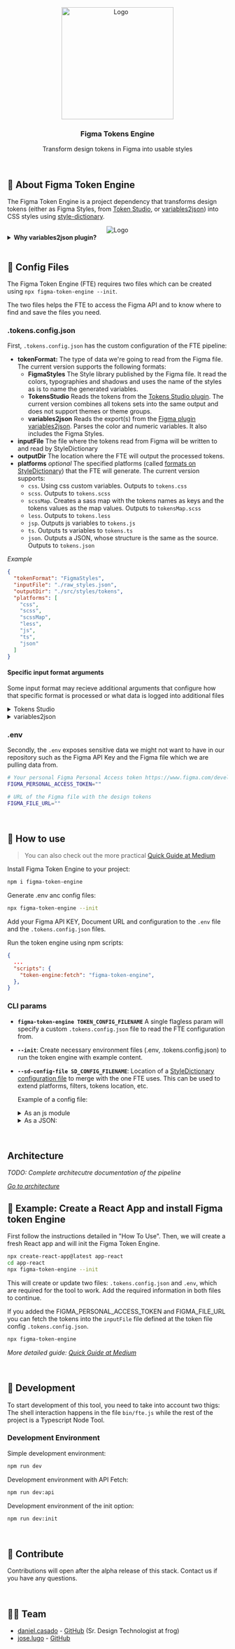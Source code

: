 <div align="center">
  <a href="https://github.com/d01000100/figma-token-engine">
    <img src=".docs/logo.svg" alt="Logo" alt="Logo" width="256" height="256">
  </a>

  <h3 align="center"><strong>Figma Tokens Engine</strong></h3>
  <p align="center">
    Transform design tokens in Figma into usable styles
  </p>

</div>

<br/>

## 🚛 About Figma Token Engine

The Figma Token Engine is a project dependency that transforms design tokens (either as Figma Styles, from [Token Studio](https://tokens.studio/), or [variables2json](https://www.figma.com/community/plugin/1253571037276959291/variables2json)) into CSS styles using [style-dictionary](https://github.com/amzn/style-dictionary).

<div align="center">
  <img src=".docs/engine-diagram.svg" alt="Logo" alt="Logo">
</div>

<details>
  <summary><b>Why variables2json plugin?</b></summary>

  For all the other input formats, I'm using the [Figma API](https://www.figma.com/developers/api) to fetch the information I need directly from the Figma File. This is very useful to create automatic pipelines that don't require direct access (or even installing) to Figma.

  However, at the time of this version, Figma Variables API is only for Enterprise Accounts, and I don't have access to one. That's why I had to rely on Figma plugins to extract and somewhat parse the variables data. Unfortunately, this makes the process more manual, as it requires someone to open the Figma file(s), run the plugin, save the token file and run the token engine.

  I chose variables2json because it exports an easy to process format and the process to export it is straightforward enough. Also, because in cases where you're referencing a file's variables in another file, variables2json doesn't try to resolve it and mantains the name of the connection, which I need.

  I was working on a version using the Figma Variable API output, from a brief moment I had access to an Enterprise account. The branch is [feature/variables-input](https://github.com/d01000100/figma-token-engine/tree/feature/variables-input) and if you have an enterprise account and are willing to check it out and continue the work, I'd be very grateful.
</details>

<br/>

## 📓 Config Files

The Figma Token Engine (FTE) requires two files which can be created using `npx figma-token-engine --init`.

The two files helps the FTE to access the Figma API and to know where to find and save the files you need.

### .tokens.config.json

First, `.tokens.config.json` has the custom configuration of the FTE pipeline:

- **tokenFormat:** The type of data we're going to read from the Figma file. The current version supports the following formats:
  - **FigmaStyles** The Style library published by the Figma file. It read the colors, typographies and shadows and uses the name of the styles as is to name the generated variables.
  - **TokensStudio** Reads the tokens from the [Tokens Studio plugin](tokens.studio). The current version combines all tokens sets into the same output and does not support themes or theme groups.
  - **variables2json** Reads the export(s) from the [Figma plugin variables2json](https://www.figma.com/community/plugin/1253571037276959291/variables2json). Parses the color and numeric variables. It also includes the Figma Styles.
- **inputFile** The file where the tokens read from Figma will be written to and read by StyleDictionary
- **outputDir** The location where the FTE will output the processed tokens.
- **platforms** *optional* The specified platforms (called [formats on StyleDictionary](https://amzn.github.io/style-dictionary/#/formats)) that the FTE will generate. The current version supports:
  - `css`. Using css custom variables. Outputs to `tokens.css`
  - `scss`. Outputs to `tokens.scss`
  - `scssMap`. Creates a sass map with the tokens names as keys and the tokens values as the map values. Outputs to `tokensMap.scss`
  - `less`. Outputs to `tokens.less`
  - `jsp`. Outputs js variables to `tokens.js`
  - `ts`. Outputs ts variables to `tokens.ts`
  - `json`. Outputs a JSON, whose structure is the same as the source. Outputs to `tokens.json`

*Example*

```json
{
  "tokenFormat": "FigmaStyles",
  "inputFile": "./raw_styles.json",
  "outputDir": "./src/styles/tokens",
  "platforms": [
    "css",
    "scss",
    "scssMap",
    "less",
    "js",
    "ts",
    "json"
  ]
}
```

#### Specific input format arguments

Some input format may recieve additional arguments that configure how that specific format is processed or what data is logged into additional files

<details>
  <summary>Tokens Studio</summary>

  - **sets**: Optional string[]. What sets will be included to parse and to resolve alias values. If undefined, all token sets will be parsed.
  - **excludes** Optional string[]. What token sets will be excluded from the result. This may be useful to include sets for token resolution but exclude them from the final outputs. If undefined, no token sets will be excluded.
  - **transformerOutput**: Optional string. Filename and location, either absolute or relative to the fte process, to write the output of the token-transformer. It has the tokens as they entery StyleDictionary pipeline. Useful for debugging. If undefined, it will be written to a temporary file.

  _[See more](https://www.npmjs.com/package/token-transformer)_

  ```json
  {
    "tokenFormat": "TokensStudio",
    "inputFile": "./raw_tokens.json",
    "outputDir": "./src/styles/tokens",
    "platforms": [
      "css",
      "scss",
      "scssMap",
      "less",
      "js",
      "ts",
      "json"
    ],
    "sets": ["base", "dark", "light"],
    "excludes": ["base"],
    "transformerOutput": "./tmp/transformed_tokens.json"
  }
  ```
</details>

<details>
  <summary>variables2json</summary>

  - **variableFiles**. **Required** string | string[]. File or files of exports from variables2json. It receives more than one in the case you are using variables from multiple files. Even if they're alias between files!
  - **parsedTokensFile**: Optional string. Filename and location to write the parsed variables into. They're the data just before entering the StyleDictionary pipeline. Useful when debugging. If undefined, it will be written on a temporary file.

  ```json
  {
    "tokenFormat": "variables2json",
    "variableFiles": ["./global-tokens.json", "./component-tokens.json"],
    "outputDir": "./src/styles/tokens",
    "platforms": [
      "css",
      "scss",
      "scssMap",
      "less",
      "js",
      "ts",
      "json"
    ],
    "parsedTokenFile": "./tmp/parsed-variables.json"
  }
  ```
</details>

### .env

Secondly, the `.env` exposes sensitive data we might not want to have in our repository such as the Figma API Key and the Figma file which we are pulling data from.

```sh
# Your personal Figma Personal Access token https://www.figma.com/developers/api#access-tokens
FIGMA_PERSONAL_ACCESS_TOKEN=""

# URL of the Figma file with the design tokens
FIGMA_FILE_URL=""
```

<br/>

## 🚀 How to use

> You can also check out the more practical [Quick Guide at Medium](https://medium.com/@jdanielca/figma-token-engine-quick-start-b6e0bc08a388)

Install Figma Token Engine to your project:

```sh
npm i figma-token-engine
```

Generate .env anc config files:

```sh
npx figma-token-engine --init
```

Add your Figma API KEY, Document URL and configuration to the `.env` file and the `.tokens.config.json` files.

Run the token engine using npm scripts:

```json
{
  ...
  "scripts": {
    "token-engine:fetch": "figma-token-engine",
  },
}
```

### CLI params

- **`figma-token-engine TOKEN_CONFIG_FILENAME`** A single flagless param will specify a custom `.tokens.config.json` file to read the FTE configuration from.
- **`--init`**: Create necessary environment files (.env, .tokens.config.json) to run the token engine with example content.
- **`--sd-config-file SD_CONFIG_FILENAME`**: Location of a [StyleDictionary configuration file](https://amzn.github.io/style-dictionary/#/config) to merge with the one FTE uses. This can be used to extend platforms, filters, tokens location, etc.
  
  Example of a config file:

  <details>
    <summary>As an js module</summary>

    ```js
    module.exports = {
      "platforms": {
        "swift": {
          "transformGroup": "ios-swift",
          "buildPath": "./ios/",
          "files": [
            {
              "destination": "ios",
              "format": "ios-swift/enum.swift",
              "options": {
                "fileHeader": () => ["This is a custom header"]
              }
            }
          ]
        },
        "android": {
          "transformGroup": "android",
          "files": [
            {
              "destination": "android",
              "format": 'android/resources',
              "options": {
                "fileHeader": () => ["This is a custom header"]
              }
            }
          ]
        }
      }
    }
    ```
  </details>

  <details>
    <summary>As a JSON:</summary>

    ```json
    {
      "platforms": {
        "swift": {
          "transformGroup": "ios-swift",
          "buildPath": "./ios/",
          "files": [
            {
              "destination": "ios",
              "format": "ios-swift/enum.swift",
              "options": {
                "fileHeader": "This is a custom header"
              }
            }
          ]
        },
        "android": {
          "transformGroup": "android",
          "files": [
            {
              "destination": "android",
              "format": "android/resources",
            }
          ]
        }
      }
    }
    ```

    The custom configuration file will have priority over FTE's configuration, however some fields will be appended, rather than overwritten:
    - Sources will be appended. StyleDictionary will still fetch the source specified in the .tokens.config.json
    - Parsers will be appended. StyleDictionary will still run FTE's parsers
    - Platforms will be appended and extended. FTE's premade platforms will still be configured. Custom configruation can add platforms or overwrite them, if specified. Also, FTE's buildPath (from the .tokens.config.json) and fileHeader will be added if not specified.
    - All other settings are added without modifications
  </details>

<br/>

## Architecture

*TODO: Complete architecutre documentation of the pipeline*

*[Go to architecture](./docs/architecture.md)*

## 📝 Example: Create a React App and install Figma token Engine

First follow the instructions detailed in "How To Use". Then, we will create a fresh React app and will init the Figma Token Engine.

```sh
npx create-react-app@latest app-react
cd app-react
npx figma-token-engine --init
```

This will create or update two files: `.tokens.config.json` and `.env`, which are required for the tool to work. Add the required information in both files to continue.

If you added the FIGMA_PERSONAL_ACCESS_TOKEN and FIGMA_FILE_URL you can fetch the tokens into the `inputFile` file defined at the token file config `.tokens.config.json`.

```sh
npx figma-token-engine
```

*More detailed guide: [Quick Guide at Medium](https://medium.com/@jdanielca/figma-token-engine-quick-start-b6e0bc08a388)*

<br/>

## 🧰 Development

To start development of this tool, you need to take into account two thigs: The shell interaction happens in the file `bin/fte.js` while the rest of the project is a Typescript Node Tool.

### Development Environment

Simple development environment:

```sh
npm run dev
```

Development environment with API Fetch:

```sh
npm run dev:api
```

Development environment of the init option:

```sh
npm run dev:init
```

<br/>

## 🤝 Contribute

Contributions will open after the alpha release of this stack. Contact us if you have any questions.

<br/>

## 🧑‍💻 Team

- [daniel.casado](mailto:jdanielca@gmail.com) - [GitHub](https://github.com/d01000100) (Sr. Design Technologist at frog)
- [jose.lugo](mailto:me@joselugo.dev) - [GitHub](https://github.com/chepetime)

<br/>